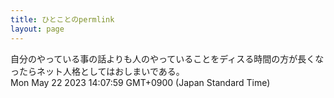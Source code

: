 ```yaml
---
title: ひとことのpermlink
layout: page
---
```

<div class="box" dt="1684732079266">
  自分のやっている事の話よりも人のやっていることをディスる時間の方が長くなったらネット人格としてはおしまいである。
  <div class="content is-small">Mon May 22 2023 14:07:59 GMT+0900 (Japan Standard Time)</div>
</div>